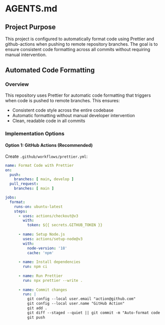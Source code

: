 # AGENTS.md

## Project Purpose

This project is configured to automatically format code using Prettier and github-actions when pushing to remote repository branches. The goal is to ensure consistent code formatting across all commits without requiring manual intervention.

## Automated Code Formatting

### Overview
This repository uses Prettier for automatic code formatting that triggers when code is pushed to remote branches. This ensures:
- Consistent code style across the entire codebase
- Automatic formatting without manual developer intervention
- Clean, readable code in all commits

### Implementation Options

#### Option 1: GitHub Actions (Recommended)
Create `.github/workflows/prettier.yml`:

```yaml
name: Format Code with Prettier
on:
  push:
    branches: [ main, develop ]
  pull_request:
    branches: [ main ]

jobs:
  format:
    runs-on: ubuntu-latest
    steps:
      - uses: actions/checkout@v3
        with:
          token: ${{ secrets.GITHUB_TOKEN }}
      
      - name: Setup Node.js
        uses: actions/setup-node@v3
        with:
          node-version: '18'
          cache: 'npm'
      
      - name: Install dependencies
        run: npm ci
      
      - name: Run Prettier
        run: npx prettier --write .
      
      - name: Commit changes
        run: |
          git config --local user.email "action@github.com"
          git config --local user.name "GitHub Action"
          git add .
          git diff --staged --quiet || git commit -m "Auto-format code with Prettier"
          git push
```